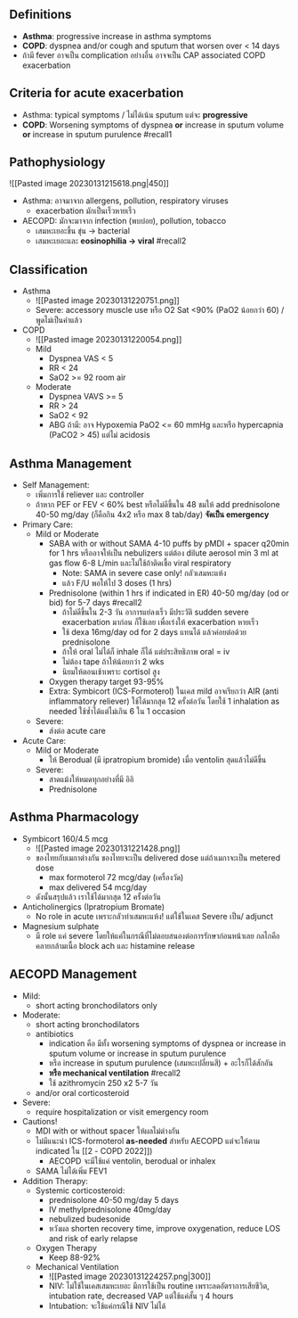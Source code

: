 ## Definitions
- **Asthma**: progressive increase in asthma symptoms
- **COPD**: dyspnea and/or cough and sputum that worsen over < 14 days
- ถ้ามี fever อาจเป็น complication อย่างอื่น อาจจเป็น CAP associated COPD exacerbation

## Criteria for acute exacerbation
- Asthma: typical symptoms / ไม่ได้เน้น sputum แต่จะ **progressive**
- **COPD**: Worsening symptoms of dyspnea **or** increase in sputum volume **or** increase in sputum purulence #recall1

## Pathophysiology

![[Pasted image 20230131215618.png|450]]
- Asthma: อาจมาจาก allergens, pollution, respiratory viruses
	- exacerbation มักเป็นเร็วหายเร็ว
- AECOPD: มักจะมาจาก infection (พบบ่อย), pollution, tobacco
	- เสมหะเยอะขึ้น ขุ่น -> bacterial
	- เสมหะเยอะและ **eosinophilia -> viral** #recall2 

## Classification
- Asthma
	- ![[Pasted image 20230131220751.png]]
	- Severe: accessory muscle use หรือ O2 Sat <90% (PaO2 น้อยกว่า 60) / พูดไม่เป็นคำแล้ว 
- COPD
	- ![[Pasted image 20230131220054.png]]
	- Mild
		- Dyspnea VAS < 5
		- RR < 24
		- SaO2 >= 92 room air
	- Moderate
		- Dyspnea VAVS >= 5
		- RR > 24
		- SaO2 < 92
		- ABG ถ้ามี: อาจ Hypoxemia PaO2 <= 60 mmHg และหรือ hypercapnia (PaCO2 > 45) แต่ไม่ acidosis

## Asthma Management
- Self Management:
	- เพิ่มการใช้ reliever และ controller
	- ถ้าหาก PEF or FEV < 60% best หรือไม่ดีขึ้นใน 48 ชมให้ add prednisolone 40-50 mg/day (ก็คือกิน 4x2 หรือ max 8 tab/day) **จัดเป็น emergency**
- Primary Care:
	-  Mild or Moderate
		- SABA with or without SAMA 4-10 puffs by pMDI + spacer q20min for 1 hrs หรืออาจให้เป็น nebulizers แต่ต้อง dilute aerosol min 3 ml at gas flow 6-8 L/min และไม่ใช้ถ้าติดเชื้อ viral respiratory
			- Note: SAMA in severe case only! กลัวเสมหะแห้ง
			- แล้ว F/U พอให้ไป 3 doses (1 hrs)
		- Prednisolone (within 1 hrs if indicated in ER) 40-50 mg/day (od or bid) for 5-7 days #recall2 
			- ถ้าไม่ดีขึ้นใน 2-3 วัน อาการแย่ลงเร็ว มีประวัติ sudden severe exacerbation มาก่อน ก็ใช้เลย เพื่อเร่งให้ exacerbation หายเร็ว
			- ใช้ dexa 16mg/day od for 2 days แทนได้ แล้วค่อยต่อด้วย prednisolone
			- ถ้าให้ oral ไม่ได้ก็ inhale ก็ได้ แต่ประสิทธิภาพ oral = iv
			- ไม่ต้อง tape ถ้าให้น้อยกว่า 2 wks
			- นิยมให้ตอนเช้าเพราะ cortisol สูง
		- Oxygen therapy target 93-95%
		- Extra: Symbicort (ICS-Formoterol) ในเคส mild อาจเรียกว่า AIR (anti inflammatory reliever) ใช้ได้มากสุด 12 ครั้งต่อวัน โดยใช้ 1 inhalation as needed ใช้ซ้ำได้แต่ไม่เกิน 6 ใน 1 occasion
	- Severe:
		- ส่งต่อ acute care
- Acute Care:
	- Mild or Moderate
		- ให้ Berodual (มี ipratropium bromide) เมื่อ ventolin สุดแล้วไม่ดีขึ้น
	- Severe:
		- สาดแม้งให้หมดทุกอย่างที่มี อิอิ
		- Prednisolone

## Asthma Pharmacology
- Symbicort 160/4.5 mcg
	- ![[Pasted image 20230131221428.png]]
	- ของไทยกับเมกาต่างกัน ของไทยจะเป็น delivered dose แต่ถ้าเมกาจะเป็น metered dose
		- max formoterol 72 mcg/day (เครื่องวัด)
		- max delivered 54 mcg/day
	- ดังนั้นสรุปแล้ว เราใช้ได้มากสุด 12 ครั้งต่อวัน
- Anticholinergics (Ipratropium Bromate)
	- No role in acute เพราะกลัวทำเสมหะแห้ง! แต่ใช้ในเคส Severe เป็น/ adjunct
- Magnesium sulphate
	- มี role แค่ severe โดยให้แค่ในกรณีที่ไม่ตอบสนองต่อการรักษาก่อนหน้าเลย กลไกคือคลายกล้ามเนื้อ block ach และ histamine release

## AECOPD Management
- Mild:
	- short acting bronchodilators only
- Moderate:
	- short acting bronchodilators
	- antibiotics 
		- indication คือ มีทั้ง worsening symptoms of dyspnea or increase in sputum volume or increase in sputum purulence
		- หรือ increase in sputum purulence (เสมหะเปลี่ยนสี) + อะไรก็ได้สักอัน
		- **หรือ mechanical ventilation** #recall2 
		- ใช้ azithromycin 250 x2  5-7 วัน
	- and/or oral corticosteroid
- Severe:
	- require hospitalization or visit emergency room
- Cautions!
	- MDI with or without spacer ให้ผลไม่ต่างกัน
	- ไม่มีแนะนำ ICS-formoterol **as-needed** สำหรับ AECOPD แต่จะให้ตาม indicated ใน [[2 - COPD 2022]])
		- AECOPD จะมีใช้แค่ ventolin, berodual or inhalex
	- SAMA ไม่ได้เพิ่ม FEV1
- Addition Therapy:
	- Systemic corticosteroid:
		- prednisolone 40-50 mg/day 5 days
		- IV methylprednisolone 40mg/day
		- nebulized budesonide
		- หวังผล shorten recovery time, improve oxygenation, reduce LOS and risk of early relapse
	- Oxygen Therapy
		- Keep 88-92%
	- Mechanical Ventilation
		- ![[Pasted image 20230131224257.png|300]]
		- NIV: ไม่ใช้ในเคสเสมหะเยอะ มีการใช้เป็น routine เพราะลดอัตราการเสียชีวิต, intubation rate, decreased VAP แต่ใช้แค่สั้น ๆ 4 hours
		- Intubation: จะใช้แค่กรณีใช้ NIV ไม่ได้
